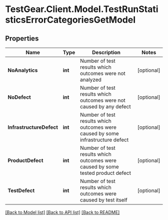 # TestGear.Client.Model.TestRunStatisticsErrorCategoriesGetModel

## Properties

Name | Type | Description | Notes
------------ | ------------- | ------------- | -------------
**NoAnalytics** | **int** | Number of test results which outcomes were not analyzed | [optional] 
**NoDefect** | **int** | Number of test results which outcomes were not caused by any defect | [optional] 
**InfrastructureDefect** | **int** | Number of test results which outcomes were caused by some infrastructure defect | [optional] 
**ProductDefect** | **int** | Number of test results which outcomes were caused by some tested product defect | [optional] 
**TestDefect** | **int** | Number of test results which outcomes were caused by test itself | [optional] 

[[Back to Model list]](../README.md#documentation-for-models) [[Back to API list]](../README.md#documentation-for-api-endpoints) [[Back to README]](../README.md)

